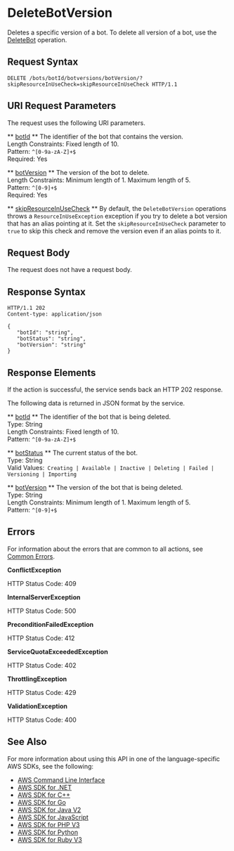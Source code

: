 # DeleteBotVersion<a name="API_DeleteBotVersion"></a>

Deletes a specific version of a bot\. To delete all version of a bot, use the [DeleteBot](API_DeleteBot.md) operation\.

## Request Syntax<a name="API_DeleteBotVersion_RequestSyntax"></a>

```
DELETE /bots/botId/botversions/botVersion/?skipResourceInUseCheck=skipResourceInUseCheck HTTP/1.1
```

## URI Request Parameters<a name="API_DeleteBotVersion_RequestParameters"></a>

The request uses the following URI parameters\.

 ** [botId](#API_DeleteBotVersion_RequestSyntax) **   <a name="lexv2-DeleteBotVersion-request-botId"></a>
The identifier of the bot that contains the version\.  
Length Constraints: Fixed length of 10\.  
Pattern: `^[0-9a-zA-Z]+$`   
Required: Yes

 ** [botVersion](#API_DeleteBotVersion_RequestSyntax) **   <a name="lexv2-DeleteBotVersion-request-botVersion"></a>
The version of the bot to delete\.  
Length Constraints: Minimum length of 1\. Maximum length of 5\.  
Pattern: `^[0-9]+$`   
Required: Yes

 ** [skipResourceInUseCheck](#API_DeleteBotVersion_RequestSyntax) **   <a name="lexv2-DeleteBotVersion-request-skipResourceInUseCheck"></a>
By default, the `DeleteBotVersion` operations throws a `ResourceInUseException` exception if you try to delete a bot version that has an alias pointing at it\. Set the `skipResourceInUseCheck` parameter to `true` to skip this check and remove the version even if an alias points to it\.

## Request Body<a name="API_DeleteBotVersion_RequestBody"></a>

The request does not have a request body\.

## Response Syntax<a name="API_DeleteBotVersion_ResponseSyntax"></a>

```
HTTP/1.1 202
Content-type: application/json

{
   "botId": "string",
   "botStatus": "string",
   "botVersion": "string"
}
```

## Response Elements<a name="API_DeleteBotVersion_ResponseElements"></a>

If the action is successful, the service sends back an HTTP 202 response\.

The following data is returned in JSON format by the service\.

 ** [botId](#API_DeleteBotVersion_ResponseSyntax) **   <a name="lexv2-DeleteBotVersion-response-botId"></a>
The identifier of the bot that is being deleted\.  
Type: String  
Length Constraints: Fixed length of 10\.  
Pattern: `^[0-9a-zA-Z]+$` 

 ** [botStatus](#API_DeleteBotVersion_ResponseSyntax) **   <a name="lexv2-DeleteBotVersion-response-botStatus"></a>
The current status of the bot\.   
Type: String  
Valid Values:` Creating | Available | Inactive | Deleting | Failed | Versioning | Importing` 

 ** [botVersion](#API_DeleteBotVersion_ResponseSyntax) **   <a name="lexv2-DeleteBotVersion-response-botVersion"></a>
The version of the bot that is being deleted\.  
Type: String  
Length Constraints: Minimum length of 1\. Maximum length of 5\.  
Pattern: `^[0-9]+$` 

## Errors<a name="API_DeleteBotVersion_Errors"></a>

For information about the errors that are common to all actions, see [Common Errors](CommonErrors.md)\.

 **ConflictException**   
  
HTTP Status Code: 409

 **InternalServerException**   
  
HTTP Status Code: 500

 **PreconditionFailedException**   
  
HTTP Status Code: 412

 **ServiceQuotaExceededException**   
  
HTTP Status Code: 402

 **ThrottlingException**   
  
HTTP Status Code: 429

 **ValidationException**   
  
HTTP Status Code: 400

## See Also<a name="API_DeleteBotVersion_SeeAlso"></a>

For more information about using this API in one of the language\-specific AWS SDKs, see the following:
+  [ AWS Command Line Interface](https://docs.aws.amazon.com/goto/aws-cli/models.lex.v2-2020-08-07/DeleteBotVersion) 
+  [ AWS SDK for \.NET](https://docs.aws.amazon.com/goto/DotNetSDKV3/models.lex.v2-2020-08-07/DeleteBotVersion) 
+  [ AWS SDK for C\+\+](https://docs.aws.amazon.com/goto/SdkForCpp/models.lex.v2-2020-08-07/DeleteBotVersion) 
+  [ AWS SDK for Go](https://docs.aws.amazon.com/goto/SdkForGoV1/models.lex.v2-2020-08-07/DeleteBotVersion) 
+  [ AWS SDK for Java V2](https://docs.aws.amazon.com/goto/SdkForJavaV2/models.lex.v2-2020-08-07/DeleteBotVersion) 
+  [ AWS SDK for JavaScript](https://docs.aws.amazon.com/goto/AWSJavaScriptSDK/models.lex.v2-2020-08-07/DeleteBotVersion) 
+  [ AWS SDK for PHP V3](https://docs.aws.amazon.com/goto/SdkForPHPV3/models.lex.v2-2020-08-07/DeleteBotVersion) 
+  [ AWS SDK for Python](https://docs.aws.amazon.com/goto/boto3/models.lex.v2-2020-08-07/DeleteBotVersion) 
+  [ AWS SDK for Ruby V3](https://docs.aws.amazon.com/goto/SdkForRubyV3/models.lex.v2-2020-08-07/DeleteBotVersion) 
